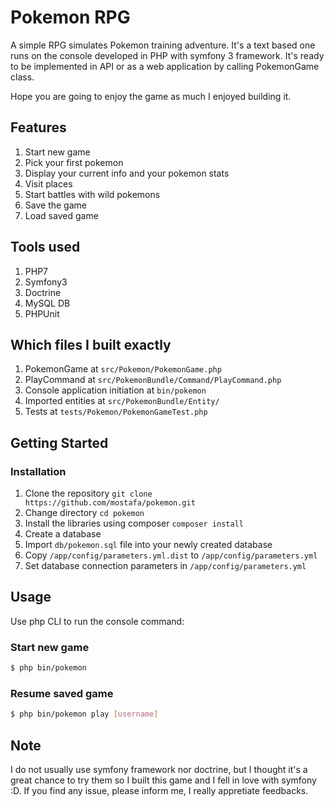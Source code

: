 Pokemon RPG
===========

A simple RPG simulates Pokemon training adventure. It's a text based one runs on the console developed in PHP with symfony 3 framework. It's ready to be implemented in API or as a web application by calling PokemonGame class.

Hope you are going to enjoy the game as much I enjoyed building it.

Features
---------------
1. Start new game
2. Pick your first pokemon
3. Display your current info and your pokemon stats
4. Visit places
5. Start battles with wild pokemons
6. Save the game
7. Load saved game

Tools used
---------------
1. PHP7
2. Symfony3
3. Doctrine
4. MySQL DB
5. PHPUnit

Which files I built exactly
---------------
1. PokemonGame at `src/Pokemon/PokemonGame.php`
2. PlayCommand at `src/PokemonBundle/Command/PlayCommand.php`
3. Console application initiation at `bin/pokemon`
4. Imported entities at `src/PokemonBundle/Entity/`
5. Tests at `tests/Pokemon/PokemonGameTest.php`

Getting Started
---------------

### Installation
1. Clone the repository `git clone https://github.com/mostafa/pokemon.git`
2. Change directory `cd pokemon`
3. Install the libraries using composer `composer install`
4. Create a database
5. Import `db/pokemon.sql` file into your newly created database
6. Copy `/app/config/parameters.yml.dist` to `/app/config/parameters.yml`
7. Set database connection parameters in `/app/config/parameters.yml`

Usage
-----

Use php CLI to run the console command:

### Start new game
```bash
$ php bin/pokemon
```

### Resume saved game
```bash
$ php bin/pokemon play [username]
```

Note
---------------
I do not usually use symfony framework nor doctrine, but I thought it's a great chance to try them so I built this game and I fell in love with symfony :D. If you find any issue, please inform me, I really appretiate feedbacks.